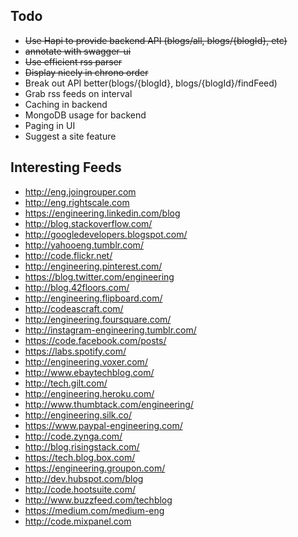 ## Todo

- ~~Use Hapi to provide backend API (blogs/all, blogs/{blogId}, etc)~~
- ~~annotate with swagger-ui~~
- ~~Use efficient rss parser~~
- ~~Display nicely in chrono order~~
- Break out API better(blogs/{blogId}, blogs/{blogId}/findFeed)
- Grab rss feeds on interval
- Caching in backend
- MongoDB usage for backend
- Paging in UI
- Suggest a site feature

## Interesting Feeds
- http://eng.joingrouper.com
- http://eng.rightscale.com
- https://engineering.linkedin.com/blog
- http://blog.stackoverflow.com/
- http://googledevelopers.blogspot.com/
- http://yahooeng.tumblr.com/
- http://code.flickr.net/
- http://engineering.pinterest.com/
- https://blog.twitter.com/engineering
- http://blog.42floors.com/
- http://engineering.flipboard.com/
- http://codeascraft.com/
- http://engineering.foursquare.com/
- http://instagram-engineering.tumblr.com/
- https://code.facebook.com/posts/
- https://labs.spotify.com/
- http://engineering.voxer.com/
- http://www.ebaytechblog.com/
- http://tech.gilt.com/
- http://engineering.heroku.com/
- http://www.thumbtack.com/engineering/
- http://engineering.silk.co/
- https://www.paypal-engineering.com/
- http://code.zynga.com/
- http://blog.risingstack.com/
- https://tech.blog.box.com/
- https://engineering.groupon.com/
- http://dev.hubspot.com/blog
- http://code.hootsuite.com/
- http://www.buzzfeed.com/techblog
- https://medium.com/medium-eng
- http://code.mixpanel.com
